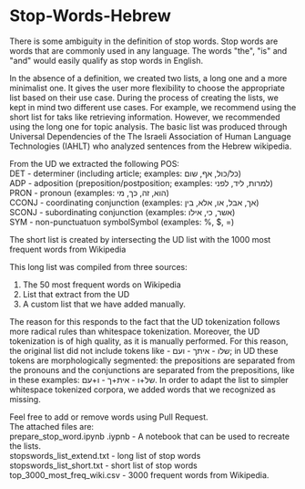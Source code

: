# Stop-Words-Hebrew


There is some ambiguity in the definition of stop words. Stop words are words that are commonly used in any language. The words "the", "is" and "and" would easily qualify as stop words in English.

In the absence of a definition, we created two lists, a long one and a more minimalist one. It gives the user more flexibility to choose the appropriate list based on their use case. During the process of creating the lists, we kept in mind two different use cases. For example, we recommend using the short list for taks like retrieving information. However, we recommended using the long one for topic analysis.
The basic list was produced through Universal Dependencies of the The Israeli Association of Human Language Technologies (IAHLT) who analyzed sentences from the Hebrew wikipedia. 

From the UD we extracted the following POS:  
DET - determiner (including article; examples: כל/כול, אף, שום)  
ADP - adposition (preposition/postposition; examples: למרות, ליד, לפני)  
PRON - pronoun (examples: הוא, זה, כך, מי)  
CCONJ - coordinating conjunction (examples: אך, אבל, או, אלא, בין)  
SCONJ - subordinating conjunction (examples: אשר, כי, אילו)  
SYM - non-punctuatuon symbolSymbol (examples: %, $, =)  

The short list is created by intersecting the UD list with the 1000 most frequent words from Wikipedia

This long list was compiled from three sources:
1. The 50 most frequent words on Wikipedia
2. List that extract from the UD
3. A custom list that we have added manually.

The reason for this responds to the fact that the UD tokenization follows more radical rules than whitespace tokenization. Moreover, the UD tokenization is of high quality, as it is manually performed. For this reason, the original list did not include tokens like - שלו - איתך - ועם; in UD these tokens are morphologically segmented: the prepositions are separated from the pronouns and the conjunctions are separated from the prepositions, like in these examples: של+ו - אית+ך - ו+עם. In order to adapt the list to simpler whitespace tokenized corpora, we added words that we recognized as missing.

Feel free to add or remove words using Pull Request.  
The attached files are:  
prepare_stop_word.ipynb .iypnb - A notebook that can be used to recreate the lists.     
stopswords_list_extend.txt  - long list of stop words  
stopswords_list_short.txt  - short list of stop words  
top_3000_most_freq_wiki.csv - 3000 frequent words from Wikipedia.   
